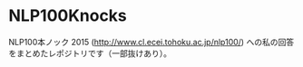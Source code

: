 # NLP100Knocks
NLP100本ノック 2015 (http://www.cl.ecei.tohoku.ac.jp/nlp100/) への私の回答をまとめたレポジトリです（一部抜けあり）。
